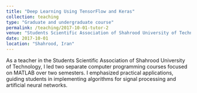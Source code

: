 ```yaml
---
title: "Deep Learning Using TensorFlow and Keras"
collection: teaching
type: "Graduate and undergraduate course"
permalink: /teaching/2017-10-01-tutor-2
venue: "Students Scientific Association of Shahrood University of Technology"
date: 2017-10-01
location: "Shahrood, Iran"
---
```


As a teacher in the Students Scientific Association of Shahrood University of Technology, I led two separate computer programming courses focused on MATLAB over two semesters. I emphasized practical applications, guiding students in implementing algorithms for signal processing and artificial neural networks.
